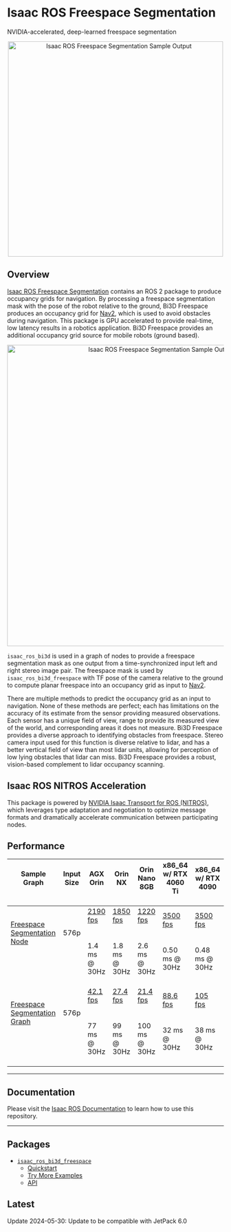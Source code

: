 # Isaac ROS Freespace Segmentation

NVIDIA-accelerated, deep-learned freespace segmentation

<div align="center"><a class="reference internal image-reference" href="https://media.githubusercontent.com/media/NVIDIA-ISAAC-ROS/.github/main/resources/isaac_ros_docs/repositories_and_packages/isaac_ros_freespace_segmentation/isaac_ros_bi3d_real_opt.gif/"><img alt="Isaac ROS Freespace Segmentation Sample Output" src="https://media.githubusercontent.com/media/NVIDIA-ISAAC-ROS/.github/main/resources/isaac_ros_docs/repositories_and_packages/isaac_ros_freespace_segmentation/isaac_ros_bi3d_real_opt.gif/" width="500px"/></a></div>

## Overview

[Isaac ROS Freespace Segmentation](https://github.com/NVIDIA-ISAAC-ROS/isaac_ros_freespace_segmentation) contains an ROS 2 package to produce
occupancy grids for navigation. By processing a freespace segmentation
mask with the pose of the robot relative to the ground, Bi3D Freespace
produces an occupancy grid for
[Nav2](https://github.com/ros-planning/navigation2), which is used to
avoid obstacles during navigation. This package is GPU accelerated to
provide real-time, low latency results in a robotics application. Bi3D
Freespace provides an additional occupancy grid source for mobile robots
(ground based).

<div align="center"><a class="reference internal image-reference" href="https://media.githubusercontent.com/media/NVIDIA-ISAAC-ROS/.github/main/resources/isaac_ros_docs/repositories_and_packages/isaac_ros_freespace_segmentation/isaac_ros_freespace_segmentation_nodegraph.png/"><img alt="Isaac ROS Freespace Segmentation Sample Output" src="https://media.githubusercontent.com/media/NVIDIA-ISAAC-ROS/.github/main/resources/isaac_ros_docs/repositories_and_packages/isaac_ros_freespace_segmentation/isaac_ros_freespace_segmentation_nodegraph.png/" width="700px"/></a></div>

`isaac_ros_bi3d` is used in a graph of nodes to provide a freespace
segmentation mask as one output from a time-synchronized input left and
right stereo image pair. The freespace mask is used by
`isaac_ros_bi3d_freespace` with TF pose of the camera relative to the
ground to compute planar freespace into an occupancy grid as input to
[Nav2](https://github.com/ros-planning/navigation2).

There are multiple methods to predict the occupancy grid as an input to
navigation. None of these methods are perfect; each has limitations on
the accuracy of its estimate from the sensor providing measured
observations. Each sensor has a unique field of view, range to provide
its measured view of the world, and corresponding areas it does not
measure. Bi3D Freespace provides a diverse approach to
identifying obstacles from freespace. Stereo camera input used for this
function is diverse relative to lidar, and has a better vertical field
of view than most lidar units, allowing for perception of low lying
obstacles that lidar can miss. Bi3D Freespace provides a
robust, vision-based complement to lidar occupancy scanning.

## Isaac ROS NITROS Acceleration

This package is powered by [NVIDIA Isaac Transport for ROS (NITROS)](https://developer.nvidia.com/blog/improve-perception-performance-for-ros-2-applications-with-nvidia-isaac-transport-for-ros/), which leverages type adaptation and negotiation to optimize message formats and dramatically accelerate communication between participating nodes.

## Performance

| Sample Graph<br/><br/>                                                                                                                                                                                 | Input Size<br/><br/>     | AGX Orin<br/><br/>                                                                                                                                               | Orin NX<br/><br/>                                                                                                                                               | Orin Nano 8GB<br/><br/>                                                                                                                                            | x86_64 w/ RTX 4060 Ti<br/><br/>                                                                                                                                     | x86_64 w/ RTX 4090<br/><br/>                                                                                                                                      |
|--------------------------------------------------------------------------------------------------------------------------------------------------------------------------------------------------------|--------------------------|------------------------------------------------------------------------------------------------------------------------------------------------------------------|-----------------------------------------------------------------------------------------------------------------------------------------------------------------|--------------------------------------------------------------------------------------------------------------------------------------------------------------------|---------------------------------------------------------------------------------------------------------------------------------------------------------------------|-------------------------------------------------------------------------------------------------------------------------------------------------------------------|
| [Freespace Segmentation Node](https://github.com/NVIDIA-ISAAC-ROS/isaac_ros_benchmark/blob/main/benchmarks/isaac_ros_bi3d_freespace_benchmark/scripts/isaac_ros_bi3d_fs_node.py)<br/><br/><br/><br/>   | 576p<br/><br/><br/><br/> | [2190 fps](https://github.com/NVIDIA-ISAAC-ROS/isaac_ros_benchmark/blob/main/results/isaac_ros_bi3d_fs_node-agx_orin.json)<br/><br/><br/>1.4 ms @ 30Hz<br/><br/> | [1850 fps](https://github.com/NVIDIA-ISAAC-ROS/isaac_ros_benchmark/blob/main/results/isaac_ros_bi3d_fs_node-orin_nx.json)<br/><br/><br/>1.8 ms @ 30Hz<br/><br/> | [1220 fps](https://github.com/NVIDIA-ISAAC-ROS/isaac_ros_benchmark/blob/main/results/isaac_ros_bi3d_fs_node-orin_nano.json)<br/><br/><br/>2.6 ms @ 30Hz<br/><br/>  | [3500 fps](https://github.com/NVIDIA-ISAAC-ROS/isaac_ros_benchmark/blob/main/results/isaac_ros_bi3d_fs_node-nuc_4060ti.json)<br/><br/><br/>0.50 ms @ 30Hz<br/><br/> | [3500 fps](https://github.com/NVIDIA-ISAAC-ROS/isaac_ros_benchmark/blob/main/results/isaac_ros_bi3d_fs_node-x86_4090.json)<br/><br/><br/>0.48 ms @ 30Hz<br/><br/> |
| [Freespace Segmentation Graph](https://github.com/NVIDIA-ISAAC-ROS/isaac_ros_benchmark/blob/main/benchmarks/isaac_ros_bi3d_freespace_benchmark/scripts/isaac_ros_bi3d_fs_graph.py)<br/><br/><br/><br/> | 576p<br/><br/><br/><br/> | [42.1 fps](https://github.com/NVIDIA-ISAAC-ROS/isaac_ros_benchmark/blob/main/results/isaac_ros_bi3d_fs_graph-agx_orin.json)<br/><br/><br/>77 ms @ 30Hz<br/><br/> | [27.4 fps](https://github.com/NVIDIA-ISAAC-ROS/isaac_ros_benchmark/blob/main/results/isaac_ros_bi3d_fs_graph-orin_nx.json)<br/><br/><br/>99 ms @ 30Hz<br/><br/> | [21.4 fps](https://github.com/NVIDIA-ISAAC-ROS/isaac_ros_benchmark/blob/main/results/isaac_ros_bi3d_fs_graph-orin_nano.json)<br/><br/><br/>100 ms @ 30Hz<br/><br/> | [88.6 fps](https://github.com/NVIDIA-ISAAC-ROS/isaac_ros_benchmark/blob/main/results/isaac_ros_bi3d_fs_graph-nuc_4060ti.json)<br/><br/><br/>32 ms @ 30Hz<br/><br/>  | [105 fps](https://github.com/NVIDIA-ISAAC-ROS/isaac_ros_benchmark/blob/main/results/isaac_ros_bi3d_fs_graph-x86_4090.json)<br/><br/><br/>38 ms @ 30Hz<br/><br/>   |

---

## Documentation

Please visit the [Isaac ROS Documentation](https://nvidia-isaac-ros.github.io/repositories_and_packages/isaac_ros_freespace_segmentation/index.html) to learn how to use this repository.

---

## Packages

* [`isaac_ros_bi3d_freespace`](https://nvidia-isaac-ros.github.io/repositories_and_packages/isaac_ros_freespace_segmentation/isaac_ros_bi3d_freespace/index.html)
  * [Quickstart](https://nvidia-isaac-ros.github.io/repositories_and_packages/isaac_ros_freespace_segmentation/isaac_ros_bi3d_freespace/index.html#quickstart)
  * [Try More Examples](https://nvidia-isaac-ros.github.io/repositories_and_packages/isaac_ros_freespace_segmentation/isaac_ros_bi3d_freespace/index.html#try-more-examples)
  * [API](https://nvidia-isaac-ros.github.io/repositories_and_packages/isaac_ros_freespace_segmentation/isaac_ros_bi3d_freespace/index.html#api)

## Latest

Update 2024-05-30: Update to be compatible with JetPack 6.0
